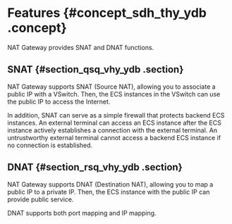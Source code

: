 # Features {#concept_sdh_thy_ydb .concept}

NAT Gateway provides SNAT and DNAT functions.

## SNAT {#section_qsq_vhy_ydb .section}

NAT Gateway supports SNAT \(Source NAT\), allowing you to associate a public IP with a VSwitch. Then, the ECS instances in the VSwitch can use the public IP to access the Internet.

In addition, SNAT can serve as a simple firewall that protects backend ECS instances. An external terminal can access an ECS instance after the ECS instance actively establishes a connection with the external terminal. An untrustworthy external terminal cannot access a backend ECS instance if no connection is established.

## DNAT {#section_rsq_vhy_ydb .section}

NAT Gateway supports DNAT \(Destination NAT\), allowing you to map a public IP to a private IP. Then, the ECS instance with the public IP can provide public service.

DNAT supports both port mapping and IP mapping.


